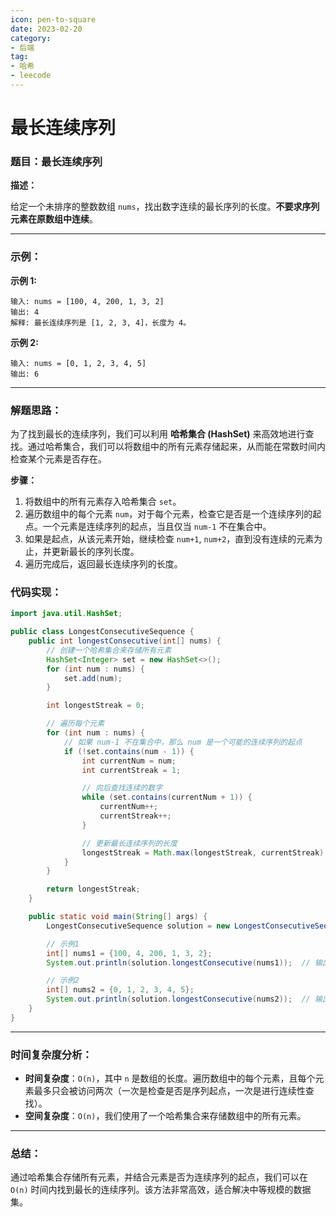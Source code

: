 ```yaml
---
icon: pen-to-square
date: 2023-02-20
category:
- 后端
tag:
- 哈希
- leecode
---
```

# 最长连续序列

### **题目：最长连续序列**

**描述：**

给定一个未排序的整数数组 `nums`，找出数字连续的最长序列的长度。**不要求序列元素在原数组中连续**。

---

### **示例：**

**示例 1:**
```
输入: nums = [100, 4, 200, 1, 3, 2]
输出: 4
解释: 最长连续序列是 [1, 2, 3, 4]，长度为 4。
```

**示例 2:**
```
输入: nums = [0, 1, 2, 3, 4, 5]
输出: 6
```

---

### **解题思路：**

为了找到最长的连续序列，我们可以利用 **哈希集合 (HashSet)** 来高效地进行查找。通过哈希集合，我们可以将数组中的所有元素存储起来，从而能在常数时间内检查某个元素是否存在。

**步骤：**

1. 将数组中的所有元素存入哈希集合 `set`。
2. 遍历数组中的每个元素 `num`，对于每个元素，检查它是否是一个连续序列的起点。一个元素是连续序列的起点，当且仅当 `num-1` 不在集合中。
3. 如果是起点，从该元素开始，继续检查 `num+1`, `num+2`，直到没有连续的元素为止，并更新最长的序列长度。
4. 遍历完成后，返回最长连续序列的长度。

### **代码实现：**

```java
import java.util.HashSet;

public class LongestConsecutiveSequence {
    public int longestConsecutive(int[] nums) {
        // 创建一个哈希集合来存储所有元素
        HashSet<Integer> set = new HashSet<>();
        for (int num : nums) {
            set.add(num);
        }

        int longestStreak = 0;

        // 遍历每个元素
        for (int num : nums) {
            // 如果 num-1 不在集合中，那么 num 是一个可能的连续序列的起点
            if (!set.contains(num - 1)) {
                int currentNum = num;
                int currentStreak = 1;

                // 向后查找连续的数字
                while (set.contains(currentNum + 1)) {
                    currentNum++;
                    currentStreak++;
                }

                // 更新最长连续序列的长度
                longestStreak = Math.max(longestStreak, currentStreak);
            }
        }

        return longestStreak;
    }

    public static void main(String[] args) {
        LongestConsecutiveSequence solution = new LongestConsecutiveSequence();

        // 示例1
        int[] nums1 = {100, 4, 200, 1, 3, 2};
        System.out.println(solution.longestConsecutive(nums1));  // 输出: 4

        // 示例2
        int[] nums2 = {0, 1, 2, 3, 4, 5};
        System.out.println(solution.longestConsecutive(nums2));  // 输出: 6
    }
}
```

---

### **时间复杂度分析：**

- **时间复杂度**：`O(n)`，其中 `n` 是数组的长度。遍历数组中的每个元素，且每个元素最多只会被访问两次（一次是检查是否是序列起点，一次是进行连续性查找）。
- **空间复杂度**：`O(n)`，我们使用了一个哈希集合来存储数组中的所有元素。

---

### **总结：**

通过哈希集合存储所有元素，并结合元素是否为连续序列的起点，我们可以在 `O(n)` 时间内找到最长的连续序列。该方法非常高效，适合解决中等规模的数据集。

